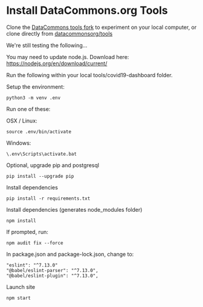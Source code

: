 # Install DataCommons.org Tools

Clone the [DataCommons tools fork](https://github.com/modelearth/tools) to experiment on your local computer, or clone directly from [datacommonsorg/tools](https://github.com/datacommonsorg/tools)  

We're still testing the following...  

You may need to update node.js.  Download here: https://nodejs.org/en/download/current/
<!-- node install says: Make sure that /usr/local/bin is in your $PATH. -->

Run the following within your local tools/covid19-dashboard folder.  

Setup the environment:

	python3 -m venv .env

Run one of these:

OSX / Linux:

	source .env/bin/activate

Windows:

	\.env\Scripts\activate.bat

Optional, upgrade pip and postgresql

	pip install --upgrade pip

Install dependencies

	pip install -r requirements.txt

Install dependencies (generates node_modules folder)

	npm install

If prompted, run:

	npm audit fix --force

<!--
Build the app - this will created the index.js file

	npm run build 
-->

In package.json and package-lock.json, change to:

	"eslint": "^7.13.0"
    "@babel/eslint-parser": "^7.13.0",
    "@babel/eslint-plugin": "^7.13.0",

Launch site

	npm start
